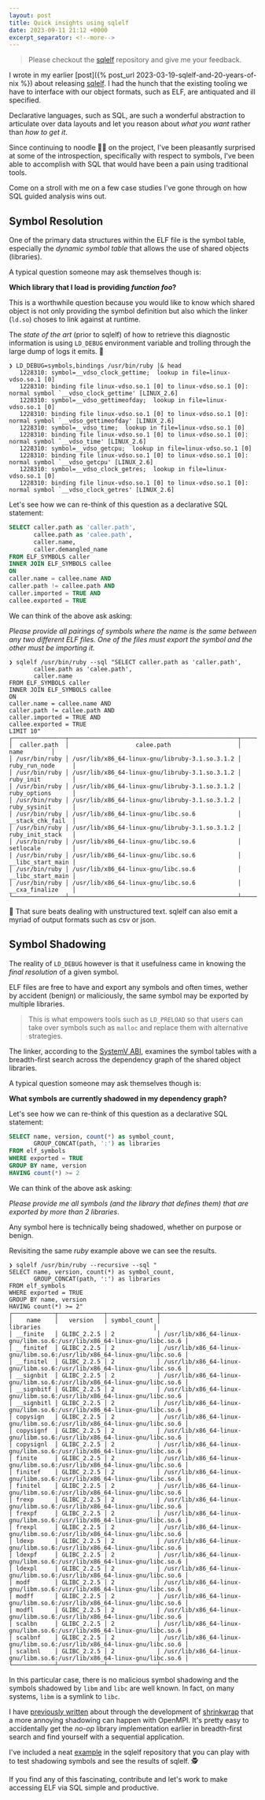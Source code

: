 ```yaml
---
layout: post
title: Quick insights using sqlelf
date: 2023-09-11 21:12 +0000
excerpt_separator: <!--more-->
---
```


> Please checkout the [sqlelf](https://github.com/fzakaria/sqlelf) repository and give me your feedback.

I wrote in my earlier [post]({% post_url 2023-03-19-sqlelf-and-20-years-of-nix %}) about releasing [sqlelf](https://github.com/fzakaria/sqlelf).
I had the hunch that the existing tooling we have to interface with our object formats, such as ELF, are antiquated and ill specified.

Declarative languages, such as SQL, are such a wonderful abstraction to articulate over data layouts and let you reason about _what you want_ rather than _how to get it_.

Since continuing to noodle 👨‍💻 on the project, I've been pleasantly surprised at some of the introspection, specifically with respect to symbols, I've been able
to accomplish with SQL that would have been a pain using traditional tools.

<!--more-->

Come on a stroll with me on a few case studies I've gone through on how SQL guided analysis wins out.

## Symbol Resolution

One of the primary data structures within the ELF file is the symbol table, especially the _dynamic symbol table_ that allows the use of shared objects (libraries).

A typical question someone may ask themselves though is:

__Which library that I load is providing _function foo_?__

This is a worthwhile question because you would like to know which shared object is not only providing the symbol definition but also which the linker (`ld.so`) choses
to link against at runtime.

The _state of the art_ (prior to sqlelf) of how to retrieve this diagnostic information is using `LD_DEBUG` environment variable and trolling through the large dump of logs it emits. 🤦

```console
❯ LD_DEBUG=symbols,bindings /usr/bin/ruby |& head
   1228310:	symbol=__vdso_clock_gettime;  lookup in file=linux-vdso.so.1 [0]
   1228310:	binding file linux-vdso.so.1 [0] to linux-vdso.so.1 [0]: normal symbol `__vdso_clock_gettime' [LINUX_2.6]
   1228310:	symbol=__vdso_gettimeofday;  lookup in file=linux-vdso.so.1 [0]
   1228310:	binding file linux-vdso.so.1 [0] to linux-vdso.so.1 [0]: normal symbol `__vdso_gettimeofday' [LINUX_2.6]
   1228310:	symbol=__vdso_time;  lookup in file=linux-vdso.so.1 [0]
   1228310:	binding file linux-vdso.so.1 [0] to linux-vdso.so.1 [0]: normal symbol `__vdso_time' [LINUX_2.6]
   1228310:	symbol=__vdso_getcpu;  lookup in file=linux-vdso.so.1 [0]
   1228310:	binding file linux-vdso.so.1 [0] to linux-vdso.so.1 [0]: normal symbol `__vdso_getcpu' [LINUX_2.6]
   1228310:	symbol=__vdso_clock_getres;  lookup in file=linux-vdso.so.1 [0]
   1228310:	binding file linux-vdso.so.1 [0] to linux-vdso.so.1 [0]: normal symbol `__vdso_clock_getres' [LINUX_2.6]
```

Let's see how we can re-think of this question as a declarative SQL statement:

```SQL
SELECT caller.path as 'caller.path',
       callee.path as 'calee.path',
       caller.name,
       caller.demangled_name
FROM ELF_SYMBOLS caller
INNER JOIN ELF_SYMBOLS callee
ON
caller.name = callee.name AND
caller.path != callee.path AND
caller.imported = TRUE AND
callee.exported = TRUE
```

We can think of the above ask asking: 

_Please provide all pairings of symbols where the name is the same between any two different ELF files.
One of the files must export the symbol and the other must be importing it._

```console
❯ sqlelf /usr/bin/ruby --sql "SELECT caller.path as 'caller.path',
       callee.path as 'calee.path',
       caller.name
FROM ELF_SYMBOLS caller
INNER JOIN ELF_SYMBOLS callee
ON
caller.name = callee.name AND
caller.path != callee.path AND
caller.imported = TRUE AND
callee.exported = TRUE
LIMIT 10"
┌───────────────┬────────────────────────────────────────────────┬───────────────────┐
│  caller.path  │                   calee.path                   │       name        │
│ /usr/bin/ruby │ /usr/lib/x86_64-linux-gnu/libruby-3.1.so.3.1.2 │ ruby_run_node     │
│ /usr/bin/ruby │ /usr/lib/x86_64-linux-gnu/libruby-3.1.so.3.1.2 │ ruby_init         │
│ /usr/bin/ruby │ /usr/lib/x86_64-linux-gnu/libruby-3.1.so.3.1.2 │ ruby_options      │
│ /usr/bin/ruby │ /usr/lib/x86_64-linux-gnu/libruby-3.1.so.3.1.2 │ ruby_sysinit      │
│ /usr/bin/ruby │ /usr/lib/x86_64-linux-gnu/libc.so.6            │ __stack_chk_fail  │
│ /usr/bin/ruby │ /usr/lib/x86_64-linux-gnu/libruby-3.1.so.3.1.2 │ ruby_init_stack   │
│ /usr/bin/ruby │ /usr/lib/x86_64-linux-gnu/libc.so.6            │ setlocale         │
│ /usr/bin/ruby │ /usr/lib/x86_64-linux-gnu/libc.so.6            │ __libc_start_main │
│ /usr/bin/ruby │ /usr/lib/x86_64-linux-gnu/libc.so.6            │ __libc_start_main │
│ /usr/bin/ruby │ /usr/lib/x86_64-linux-gnu/libc.so.6            │ __cxa_finalize    │
└───────────────┴────────────────────────────────────────────────┴───────────────────┘
```

🥳 That sure beats dealing with unstructured text. sqlelf can also emit a myriad of output formats such as csv or json. 

## Symbol Shadowing

The reality of `LD_DEBUG` however is that it usefulness came in knowing the _final resolution_ of a given symbol.

ELF files are free to have and export any symbols and often times, wether by accident (benign) or maliciously, the same symbol may be exported by
multiple libraries.

> This is what empowers tools such as `LD_PRELOAD` so that users can take over symbols such as `malloc` and replace them with alternative strategies.

The linker, according to the [SystemV ABI](https://refspecs.linuxbase.org/elf/gabi4+/ch5.dynamic.html), examines the symbol tables with a breadth-first search across the dependency graph of the shared object libraries.

A typical question someone may ask themselves though is:

__What symbols are currently shadowed in my dependency graph?__

Let's see how we can re-think of this question as a declarative SQL statement:

```SQL
SELECT name, version, count(*) as symbol_count,
       GROUP_CONCAT(path, ':') as libraries
FROM elf_symbols
WHERE exported = TRUE
GROUP BY name, version
HAVING count(*) >= 2
```

We can think of the above ask asking: 

_Please provide me all symbols (and the library that defines them) that are exported by more than 2 libraries_.

Any symbol here is technically being shadowed, whether on purpose or benign.

Revisiting the same _ruby_ example above we can see the results.
```console
❯ sqlelf /usr/bin/ruby --recursive --sql "
SELECT name, version, count(*) as symbol_count,
       GROUP_CONCAT(path, ':') as libraries
FROM elf_symbols
WHERE exported = TRUE
GROUP BY name, version
HAVING count(*) >= 2"
┌────────────┬─────────────┬──────────────┬─────────────────────────────────────────────────────────────────────────┐
│    name    │   version   │ symbol_count │                                libraries                                │
│ __finite   │ GLIBC_2.2.5 │ 2            │ /usr/lib/x86_64-linux-gnu/libm.so.6:/usr/lib/x86_64-linux-gnu/libc.so.6 │
│ __finitef  │ GLIBC_2.2.5 │ 2            │ /usr/lib/x86_64-linux-gnu/libm.so.6:/usr/lib/x86_64-linux-gnu/libc.so.6 │
│ __finitel  │ GLIBC_2.2.5 │ 2            │ /usr/lib/x86_64-linux-gnu/libm.so.6:/usr/lib/x86_64-linux-gnu/libc.so.6 │
│ __signbit  │ GLIBC_2.2.5 │ 2            │ /usr/lib/x86_64-linux-gnu/libm.so.6:/usr/lib/x86_64-linux-gnu/libc.so.6 │
│ __signbitf │ GLIBC_2.2.5 │ 2            │ /usr/lib/x86_64-linux-gnu/libm.so.6:/usr/lib/x86_64-linux-gnu/libc.so.6 │
│ __signbitl │ GLIBC_2.2.5 │ 2            │ /usr/lib/x86_64-linux-gnu/libm.so.6:/usr/lib/x86_64-linux-gnu/libc.so.6 │
│ copysign   │ GLIBC_2.2.5 │ 2            │ /usr/lib/x86_64-linux-gnu/libm.so.6:/usr/lib/x86_64-linux-gnu/libc.so.6 │
│ copysignf  │ GLIBC_2.2.5 │ 2            │ /usr/lib/x86_64-linux-gnu/libm.so.6:/usr/lib/x86_64-linux-gnu/libc.so.6 │
│ copysignl  │ GLIBC_2.2.5 │ 2            │ /usr/lib/x86_64-linux-gnu/libm.so.6:/usr/lib/x86_64-linux-gnu/libc.so.6 │
│ finite     │ GLIBC_2.2.5 │ 2            │ /usr/lib/x86_64-linux-gnu/libm.so.6:/usr/lib/x86_64-linux-gnu/libc.so.6 │
│ finitef    │ GLIBC_2.2.5 │ 2            │ /usr/lib/x86_64-linux-gnu/libm.so.6:/usr/lib/x86_64-linux-gnu/libc.so.6 │
│ finitel    │ GLIBC_2.2.5 │ 2            │ /usr/lib/x86_64-linux-gnu/libm.so.6:/usr/lib/x86_64-linux-gnu/libc.so.6 │
│ frexp      │ GLIBC_2.2.5 │ 2            │ /usr/lib/x86_64-linux-gnu/libm.so.6:/usr/lib/x86_64-linux-gnu/libc.so.6 │
│ frexpf     │ GLIBC_2.2.5 │ 2            │ /usr/lib/x86_64-linux-gnu/libm.so.6:/usr/lib/x86_64-linux-gnu/libc.so.6 │
│ frexpl     │ GLIBC_2.2.5 │ 2            │ /usr/lib/x86_64-linux-gnu/libm.so.6:/usr/lib/x86_64-linux-gnu/libc.so.6 │
│ ldexp      │ GLIBC_2.2.5 │ 2            │ /usr/lib/x86_64-linux-gnu/libm.so.6:/usr/lib/x86_64-linux-gnu/libc.so.6 │
│ ldexpf     │ GLIBC_2.2.5 │ 2            │ /usr/lib/x86_64-linux-gnu/libm.so.6:/usr/lib/x86_64-linux-gnu/libc.so.6 │
│ ldexpl     │ GLIBC_2.2.5 │ 2            │ /usr/lib/x86_64-linux-gnu/libm.so.6:/usr/lib/x86_64-linux-gnu/libc.so.6 │
│ modf       │ GLIBC_2.2.5 │ 2            │ /usr/lib/x86_64-linux-gnu/libm.so.6:/usr/lib/x86_64-linux-gnu/libc.so.6 │
│ modff      │ GLIBC_2.2.5 │ 2            │ /usr/lib/x86_64-linux-gnu/libm.so.6:/usr/lib/x86_64-linux-gnu/libc.so.6 │
│ modfl      │ GLIBC_2.2.5 │ 2            │ /usr/lib/x86_64-linux-gnu/libm.so.6:/usr/lib/x86_64-linux-gnu/libc.so.6 │
│ scalbn     │ GLIBC_2.2.5 │ 2            │ /usr/lib/x86_64-linux-gnu/libm.so.6:/usr/lib/x86_64-linux-gnu/libc.so.6 │
│ scalbnf    │ GLIBC_2.2.5 │ 2            │ /usr/lib/x86_64-linux-gnu/libm.so.6:/usr/lib/x86_64-linux-gnu/libc.so.6 │
│ scalbnl    │ GLIBC_2.2.5 │ 2            │ /usr/lib/x86_64-linux-gnu/libm.so.6:/usr/lib/x86_64-linux-gnu/libc.so.6 │
└────────────┴─────────────┴──────────────┴─────────────────────────────────────────────────────────────────────────┘
```

In this particular case, there is no malicious symbol shadowing and the symbols shadowed by `libm` and `libc` are well
known. In fact, on many systems, `libm` is a symlink to `libc`.

I have [previously written](https://arxiv.org/abs/2211.05118) about through the development of [shrinkwrap](https://github.com/fzakaria/shrinkwrap) that a more
annoying shadowing can happen with OpenMPI. It's pretty easy to accidentally get the _no-op_ library implementation earlier in
breadth-first search and find yourself with a sequential application.

I've included a neat [example](https://github.com/fzakaria/sqlelf/blob/main/examples/shadowed-symbols/Makefile) in the sqlelf repository that you can play with
to test shadowing symbols and see the results of sqlelf. 🕵️

If you find any of this fascinating, contribute and let's work to make accessing ELF via SQL simple and productive.